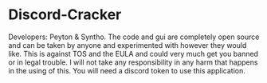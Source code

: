 # Discord-Cracker
Developers: Peyton &amp; Syntho.
The code and gui are completely open source and can be taken by anyone and experimented with however they would like.
This is against TOS and the EULA and could very much get you banned or in legal trouble. I will not take any responsibility in any harm that happens in the using of this.
You will need a discord token to use this application.
